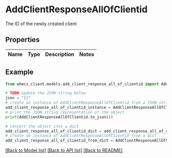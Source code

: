 # AddClientResponseAllOfClientid

The ID of the newly created client

## Properties

Name | Type | Description | Notes
------------ | ------------- | ------------- | -------------

## Example

```python
from whmcs_client.models.add_client_response_all_of_clientid import AddClientResponseAllOfClientid

# TODO update the JSON string below
json = "{}"
# create an instance of AddClientResponseAllOfClientid from a JSON string
add_client_response_all_of_clientid_instance = AddClientResponseAllOfClientid.from_json(json)
# print the JSON string representation of the object
print(AddClientResponseAllOfClientid.to_json())

# convert the object into a dict
add_client_response_all_of_clientid_dict = add_client_response_all_of_clientid_instance.to_dict()
# create an instance of AddClientResponseAllOfClientid from a dict
add_client_response_all_of_clientid_from_dict = AddClientResponseAllOfClientid.from_dict(add_client_response_all_of_clientid_dict)
```
[[Back to Model list]](../README.md#documentation-for-models) [[Back to API list]](../README.md#documentation-for-api-endpoints) [[Back to README]](../README.md)


